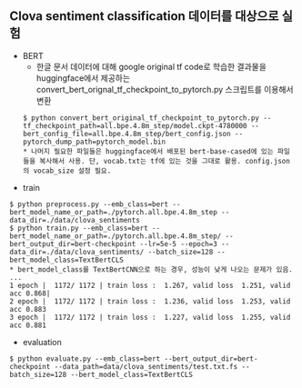 ## Clova sentiment classification 데이터를 대상으로 실험
  - BERT
    - 한글 문서 데이터에 대해 google original tf code로 학습한 결과물을 huggingface에서 제공하는 convert_bert_orignal_tf_checkpoint_to_pytorch.py 스크립트를 이용해서 변환
    ```
    $ python convert_bert_original_tf_checkpoint_to_pytorch.py --tf_checkpoint_path=all.bpe.4.8m_step/model.ckpt-4780000 --bert_config_file=all.bpe.4.8m_step/bert_config.json --pytorch_dump_path=pytorch_model.bin
    * 나머지 필요한 파일들은 huggingface에서 배포된 bert-base-cased에 있는 파일들을 복사해서 사용. 단, vocab.txt는 tf에 있는 것을 그대로 활용. config.json의 vocab_size 설정 필요.
    ```
  - train
  ```
  $ python preprocess.py --emb_class=bert --bert_model_name_or_path=./pytorch.all.bpe.4.8m_step --data_dir=./data/clova_sentiments
  $ python train.py --emb_class=bert --bert_model_name_or_path=./pytorch.all.bpe.4.8m_step/ --bert_output_dir=bert-checkpoint --lr=5e-5 --epoch=3 --data_dir=./data/clova_sentiments/ --batch_size=128 --bert_model_class=TextBertCLS
  * bert_model_class를 TextBertCNN으로 하는 경우, 성능이 낮게 나오는 문제가 있음.
  ...
  1 epoch |  1172/ 1172 | train loss :  1.267, valid loss  1.251, valid acc 0.868|
  2 epoch |  1172/ 1172 | train loss :  1.236, valid loss  1.253, valid acc 0.883
  3 epoch |  1172/ 1172 | train loss :  1.227, valid loss  1.255, valid acc 0.881
  ```
  - evaluation
  ```
  $ python evaluate.py --emb_class=bert --bert_output_dir=bert-checkpoint --data_path=data/clova_sentiments/test.txt.fs --batch_size=128 --bert_model_class=TextBertCLS
  ```

